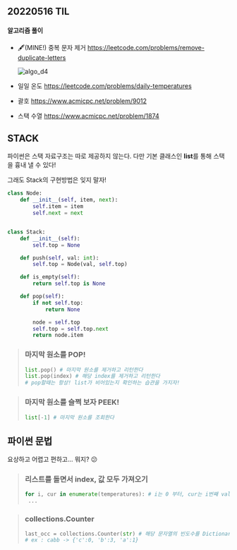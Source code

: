 ## 20220516 TIL

#### 알고리즘 풀이

- 🖋(MINE!) 중복 문자 제거 https://leetcode.com/problems/remove-duplicate-letters

  ![algo_d4](https://user-images.githubusercontent.com/17975647/168585574-1e04fa7d-1c81-4105-a964-32bd7787c057.jpg)

- 일일 온도 https://leetcode.com/problems/daily-temperatures

-  괄호 https://www.acmicpc.net/problem/9012 

-  스택 수열 https://www.acmicpc.net/problem/1874 



## STACK

파이썬은 스택 자료구조는 따로 제공하지 않는다. 다만 기본 클래스인 **list**를 통해 스택을 흉내 낼 수 있다!

그래도 Stack의 구현방법은 잊지 말자!

```python
class Node:
    def __init__(self, item, next):
        self.item = item
        self.next = next


class Stack:
    def __init__(self):
        self.top = None

    def push(self, val: int):
        self.top = Node(val, self.top)

    def is_empty(self):
        return self.top is None

    def pop(self):
        if not self.top:
            return None

        node = self.top
        self.top = self.top.next
        return node.item
```




>### 마지막 원소를 POP!
>
>```python
>list.pop() # 마지막 원소를 제거하고 리턴한다
>list.pop(index) # 해당 index를 제거하고 리턴한다
># pop할때는 항상! list가 비어있는지 확인하는 습관을 가지자!
>```




>### 마지막 원소를 슬쩍 보자 PEEK!
>
>```py
>list[-1] # 마지막 원소를 조회한다
>```
>



## 파이썬 문법

요상하고 어렵고 편하고... 뭐지? :confused:

>### 리스트를 돌면서 index, 값 모두 가져오기
>
>```python
>for i, cur in enumerate(temperatures): # i는 0 부터, cur는 i번째 value
>  ...
>```



> ### collections.Counter
>
> ```python
> last_occ = collections.Counter(str) # 해당 문자열의 빈도수를 Dictionary에 저장해준다
> # ex : cabb -> {'c':0, 'b':3, 'a':1}
> ```
>
> 

